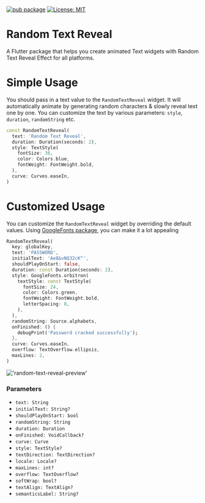 [![pub package](https://img.shields.io/pub/v/random_text_reveal.svg)](https://pub.dev/packages/random_text_reveal)
[![License: MIT](https://img.shields.io/badge/License-MIT-yellow.svg)](https://opensource.org/licenses/MIT)


# Random Text Reveal

A Flutter package that helps you create animated Text widgets with Random Text Reveal
Effect for all platforms.

# Simple Usage

You should pass in a text value to the `RandomTextReveal` widget. It will automatically
animate by generating random characters & slowly reveal text one by one. You can customize
the text by various parameters: `style`, `duration`, `randomString` etc.

```dart
const RandomTextReveal(
  text: 'Random Text Reveal',
  duration: Duration(seconds: 2),
  style: TextStyle(
    fontSize: 36,
    color: Colors.blue,
    fontWeight: FontWeight.bold,
  ),
  curve: Curves.easeIn,
)
```

# Customized Usage

You can customize the `RandomTextReveal` widget by overriding the default values. Using
[GoogleFonts package](https://pub.dev/packages/google_fonts), you can make it a lot appealing

```dart
RandomTextReveal(
  key: globalKey,
  text: 'PASSWORD',
  initialText: 'Ae8&vNQ32cK^',
  shouldPlayOnStart: false,
  duration: const Duration(seconds: 2),
  style: GoogleFonts.orbitron(
    textStyle: const TextStyle(
      fontSize: 24,
      color: Colors.green,
      fontWeight: FontWeight.bold,
      letterSpacing: 8,
    ),
  ),
  randomString: Source.alphabets,
  onFinished: () {
    debugPrint('Password cracked successfully');
  },
  curve: Curves.easeIn,
  overflow: TextOverflow.ellipsis,
  maxLines: 2,
)
```

!['random-text-reveal-preview'](https://media.giphy.com/media/ENweHBIx5F2iIBRtwM/giphy.gif)

### Parameters

* `text: String`
* `initialText: String?`
* `shouldPlayOnStart: bool`
* `randomString: String`
* `duration: Duration`
* `onFinished: VoidCallback?`
* `curve: Curve`
* `style: TextStyle?`
* `textDirection: TextDirection?`
* `locale: Locale?`
* `maxLines: int?`
* `overflow: TextOverflow?`
* `softWrap: bool?`
* `textAlign: TextAlign?`
* `semanticsLabel: String?`
